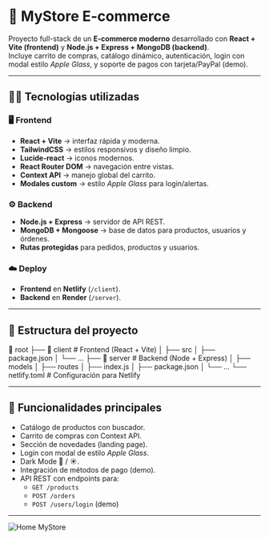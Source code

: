 # 🛒 MyStore E-commerce

Proyecto full-stack de un **E-commerce moderno** desarrollado con **React + Vite (frontend)** y **Node.js + Express + MongoDB (backend)**.  
Incluye carrito de compras, catálogo dinámico, autenticación, login con modal estilo *Apple Glass*, y soporte de pagos con tarjeta/PayPal (demo).

---

## 👩‍💻 Tecnologías utilizadas

### 🖥️ Frontend
- **React + Vite** → interfaz rápida y moderna.
- **TailwindCSS** → estilos responsivos y diseño limpio.
- **Lucide-react** → iconos modernos.
- **React Router DOM** → navegación entre vistas.
- **Context API** → manejo global del carrito.
- **Modales custom** → estilo *Apple Glass* para login/alertas.

### ⚙️ Backend
- **Node.js + Express** → servidor de API REST.
- **MongoDB + Mongoose** → base de datos para productos, usuarios y órdenes.
- **Rutas protegidas** para pedidos, productos y usuarios.

### ☁️ Deploy
- **Frontend** en **Netlify** (`/client`).
- **Backend** en **Render** (`/server`).

---

## 📂 Estructura del proyecto

📁 root
├── 📁 client # Frontend (React + Vite)
│ ├── src
│ ├── package.json
│ └── ...
├── 📁 server # Backend (Node + Express)
│ ├── models
│ ├── routes
│ ├── index.js
│ ├── package.json
│ └── ...
└── netlify.toml # Configuración para Netlify


---

## 🔑 Funcionalidades principales

- Catálogo de productos con buscador.
- Carrito de compras con Context API.
- Sección de novedades (landing page).
- Login con modal de estilo *Apple Glass*.
- Dark Mode 🌙 / ☀️.
- Integración de métodos de pago (demo).
- API REST con endpoints para:
  - `GET /products`
  - `POST /orders`
  - `POST /users/login` (demo)

---

![Home MyStore](https://github.com/MiguelJurado13/MyStore/tree/main/ReadImg/Home.png)
